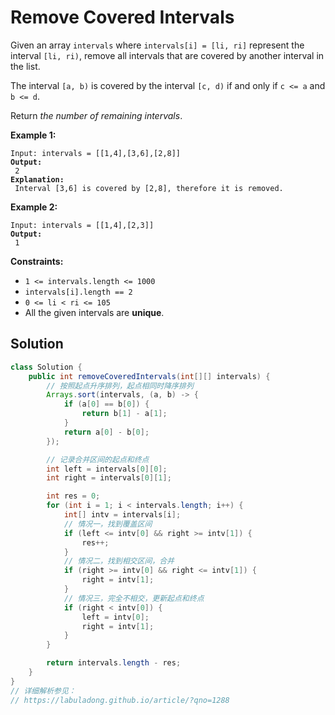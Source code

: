 # Remove Covered Intervals



Given an array `intervals` where `intervals[i] = [li, ri]` represent the interval `[li, ri)`, remove all intervals that are covered by another interval in the list.

The interval `[a, b)` is covered by the interval `[c, d)` if and only if `c <= a` and `b <= d`.

Return _the number of remaining intervals_.

&#x20;

**Example 1:**

<pre><code>Input: intervals = [[1,4],[3,6],[2,8]]
<strong>Output:
</strong> 2
<strong>Explanation:
</strong> Interval [3,6] is covered by [2,8], therefore it is removed.
</code></pre>

**Example 2:**

<pre><code>Input: intervals = [[1,4],[2,3]]
<strong>Output:
</strong> 1
</code></pre>

&#x20;

**Constraints:**

* `1 <= intervals.length <= 1000`
* `intervals[i].length == 2`
* `0 <= li < ri <= 105`
* All the given intervals are **unique**.

## Solution

```java
class Solution {
    public int removeCoveredIntervals(int[][] intervals) {
        // 按照起点升序排列，起点相同时降序排列
        Arrays.sort(intervals, (a, b) -> {
            if (a[0] == b[0]) {
                return b[1] - a[1];
            }
            return a[0] - b[0];
        });

        // 记录合并区间的起点和终点
        int left = intervals[0][0];
        int right = intervals[0][1];

        int res = 0;
        for (int i = 1; i < intervals.length; i++) {
            int[] intv = intervals[i];
            // 情况一，找到覆盖区间
            if (left <= intv[0] && right >= intv[1]) {
                res++;
            }
            // 情况二，找到相交区间，合并
            if (right >= intv[0] && right <= intv[1]) {
                right = intv[1];
            }
            // 情况三，完全不相交，更新起点和终点
            if (right < intv[0]) {
                left = intv[0];
                right = intv[1];
            }
        }

        return intervals.length - res;
    }
}
// 详细解析参见：
// https://labuladong.github.io/article/?qno=1288

```
